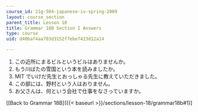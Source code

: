 ```yaml
---
course_id: 21g-504-japanese-iv-spring-2009
layout: course_section
parent_title: Lesson 18
title: Grammar 18B Section I Answers
type: course
uid: d40baf4aa703d3152f7ebe7423d12a14

---
```


1.  この近所にまるビルというビルはありませんか。
2.  もう川ばたの雪国という本を読みましたか。
3.  MIT でいけだ先生とおっしゃる先生に教えていただきました。
4.  この部には、野村という人はおりません。
5.  お父さんは、何という会社で仕事をなさっていますか。

\[[Back to Grammar 18B]({{< baseurl >}}/sections/lesson-18/grammar18b#1)\]